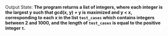 Output State: **The program returns a list of integers, where each integer is the largest y such that gcd(x, y) + y is maximized and y < x, corresponding to each x in the list `test_cases` which contains integers between 2 and 1000, and the length of `test_cases` is equal to the positive integer `t`.**